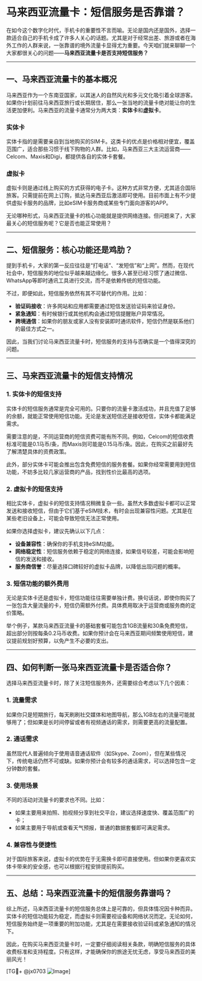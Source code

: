 # 马来西亚流量卡：短信服务是否靠谱？

在如今这个数字化时代，手机卡的重要性不言而喻。无论是国内还是国外，选择一款适合自己的手机卡成了许多人关心的话题。尤其是对于经常出差、旅游或者在海外工作的人群来说，一张靠谱的境外流量卡显得尤为重要。今天咱们就来聊聊一个大家都很关心的问题——**马来西亚流量卡是否支持短信服务？**

---

## 一、马来西亚流量卡的基本概况

马来西亚作为一个东南亚国家，以其迷人的自然风光和多元文化吸引着全球游客。如果你计划前往马来西亚旅行或长期居住，那么一张当地的流量卡绝对能让你的生活更加便利。马来西亚的流量卡通常分为两大类：**实体卡**和**虚拟卡**。

### 实体卡
实体卡指的是需要亲自到当地购买的SIM卡。这类卡的优点是价格相对便宜，覆盖范围广，适合那些习惯于线下购物的人群。比如，马来西亚三大主流运营商——Celcom、Maxis和Digi，都提供各自的实体卡套餐。

### 虚拟卡
虚拟卡则是通过线上购买的方式获得的电子卡。这种方式非常方便，尤其适合国际旅客。只需提前在网上订购，抵达马来西亚后激活即可使用。目前市面上有不少提供虚拟卡服务的品牌，比如eSIM卡服务商或某些专门面向游客的APP。

无论哪种形式，马来西亚流量卡的核心功能就是提供网络连接。但问题来了，大家最关心的短信服务呢？它是否也能正常使用？

---

## 二、短信服务：核心功能还是鸡肋？

提到手机卡，大家的第一反应往往是“打电话”、“发短信”和“上网”。然而，在现代社会中，短信服务的地位似乎越来越边缘化。很多人甚至已经习惯了通过微信、WhatsApp等即时通讯工具进行交流，而不是依赖传统的短信功能。

不过，即便如此，短信服务依然有其不可替代的作用。比如：

- **验证码接收**：许多网站和应用都需要通过短信发送验证码来验证身份。
- **紧急通知**：有时候银行或其他机构会通过短信提醒账户异常情况。
- **跨境通信**：如果你的朋友或家人没有安装即时通讯软件，短信仍然是联系他们的最佳方式之一。

因此，当我们讨论马来西亚流量卡时，短信服务的支持与否确实是一个值得深究的问题。

---

## 三、马来西亚流量卡的短信支持情况

### 1. 实体卡的短信支持
实体卡的短信服务通常是完全可用的。只要你的流量卡激活成功，并且充值了足够的余额，就能正常使用短信功能。无论是发送短信还是接收短信，实体卡都能满足需求。

需要注意的是，不同运营商的短信资费可能有所不同。例如，Celcom的短信收费标准可能是0.1马币/条，而Maxis则可能是0.15马币/条。因此，在购买之前最好先了解清楚具体的资费政策。

此外，部分实体卡可能会推出包含免费短信的服务套餐。如果你经常需要用到短信功能，不妨多比较几家运营商的产品，找到性价比最高的选项。

### 2. 虚拟卡的短信支持
相比实体卡，虚拟卡的短信支持情况稍微复杂一些。虽然大多数虚拟卡都可以正常发送和接收短信，但由于它们基于eSIM技术，有时会出现兼容性问题。尤其是在某些老旧设备上，可能会导致短信无法正常使用。

如果你选择虚拟卡，建议先确认以下几点：
- **设备兼容性**：确保你的手机支持eSIM功能。
- **网络稳定性**：短信服务依赖于稳定的网络连接，如果信号较差，可能会影响短信的发送和接收。
- **服务商信誉**：尽量选择口碑较好的虚拟卡品牌，以降低出现问题的概率。

### 3. 短信功能的额外费用
无论是实体卡还是虚拟卡，短信功能往往需要单独计费。换句话说，即使你购买了一张包含大量流量的卡，短信仍需额外付费。具体费用取决于运营商或服务商的定价策略。

举个例子，某款马来西亚流量卡的基础套餐可能包含1GB流量和30条免费短信，超出部分则按每条0.2马币收费。如果你预计会在马来西亚期间频繁使用短信，建议提前规划好预算，以免产生不必要的支出。

---

## 四、如何判断一张马来西亚流量卡是否适合你？

选择马来西亚流量卡时，除了关注短信服务外，还需要综合考虑以下几个因素：

### 1. 流量需求
如果你只是短期旅行，每天刷刷社交媒体和地图导航，那么1GB左右的流量可能就够用了；但如果是长时间停留或者有视频通话的需求，则需要更高的流量配置。

### 2. 通话需求
虽然现代人普遍倾向于使用语音通话软件（如Skype、Zoom），但在某些情况下，传统电话仍然不可或缺。如果你预计会有较多的通话需求，可以选择包含一定分钟数的套餐。

### 3. 使用场景
不同的活动对流量卡的要求也不同。比如：
- 如果主要用来拍照、拍视频分享到社交平台，建议选择速度快、覆盖范围广的卡；
- 如果主要用于导航或查看天气预报，普通的数据套餐即可满足需求。

### 4. 兼容性与便捷性
对于国际旅客来说，虚拟卡的优势在于无需换卡即可直接使用。但如果你更喜欢实体卡带来的安全感，也可以根据行程安排提前购买。

---

## 五、总结：马来西亚流量卡的短信服务靠谱吗？

综上所述，马来西亚流量卡的短信服务总体上是可靠的，但具体情况因卡种而异。实体卡的短信功能较为稳定，而虚拟卡则需要视设备和网络状况而定。无论如何，短信服务始终是一项重要的附加功能，尤其是在需要接收验证码或紧急通知的情况下。

因此，在购买马来西亚流量卡时，一定要仔细阅读相关条款，明确短信服务的具体收费标准和支持程度。只有这样，才能确保你的旅途无忧无虑，享受马来西亚的美丽风光！

[TG💪+ @jx0703 ![Image](https://github.com/user-attachments/assets/dbca1d08-cadb-493c-b0ec-ad6f7a83f270)]